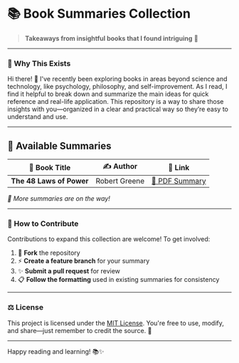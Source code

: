 # 📚 Book Summaries Collection

> **Takeaways from insightful books that I found intriguing** 🎯

---

### 🌟 Why This Exists

Hi there! 👋 I've recently been exploring books in areas beyond science and technology, like psychology, philosophy, and self-improvement. As I read, I find it helpful to break down and summarize the main ideas for quick reference and real-life application. This repository is a way to share those insights with you—organized in a clear and practical way so they’re easy to understand and use.


---

## 📖 Available Summaries

| 📘 **Book Title**           | ✍️ **Author**     | 🔗 **Link**                                                                                                                                                                                |
|-----------------------------|-------------------|--------------------------------------------------------------------------------------------------------------------------------------------------------------------------------------------|
| **The 48 Laws of Power**    | Robert Greene     | [📑 PDF Summary](https://raw.githubusercontent.com/deepmancer/book-summaries/main/the-48-laws-of-power/laws-of-power.pdf)                                                                 |
*🚀 More summaries are on the way!*

---

### 🤝 How to Contribute

Contributions to expand this collection are welcome! To get involved:

1. 🔄 **Fork** the repository
2. ⚡ **Create a feature branch** for your summary
3. ✨ **Submit a pull request** for review
4. 📋 **Follow the formatting** used in existing summaries for consistency

---

### ⚖️ License

This project is licensed under the [MIT License](LICENSE). You're free to use, modify, and share—just remember to credit the source. 📄

---

Happy reading and learning! 📚✨
